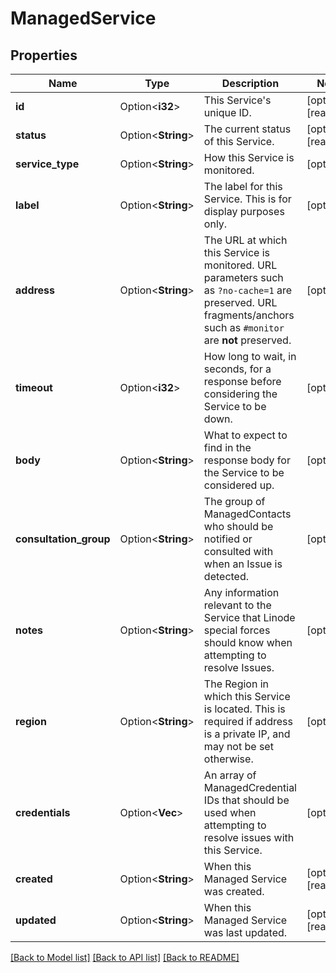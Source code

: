 # ManagedService

## Properties

Name | Type | Description | Notes
------------ | ------------- | ------------- | -------------
**id** | Option<**i32**> | This Service's unique ID.  | [optional][readonly]
**status** | Option<**String**> | The current status of this Service.  | [optional][readonly]
**service_type** | Option<**String**> | How this Service is monitored.  | [optional]
**label** | Option<**String**> | The label for this Service. This is for display purposes only.  | [optional]
**address** | Option<**String**> | The URL at which this Service is monitored.  URL parameters such as `?no-cache=1` are preserved.  URL fragments/anchors such as `#monitor` are **not** preserved.  | [optional]
**timeout** | Option<**i32**> | How long to wait, in seconds, for a response before considering the Service to be down.  | [optional]
**body** | Option<**String**> | What to expect to find in the response body for the Service to be considered up.  | [optional]
**consultation_group** | Option<**String**> | The group of ManagedContacts who should be notified or consulted with when an Issue is detected.  | [optional]
**notes** | Option<**String**> | Any information relevant to the Service that Linode special forces should know when attempting to resolve Issues.  | [optional]
**region** | Option<**String**> | The Region in which this Service is located. This is required if address is a private IP, and may not be set otherwise.  | [optional]
**credentials** | Option<**Vec<i32>**> | An array of ManagedCredential IDs that should be used when attempting to resolve issues with this Service.  | [optional]
**created** | Option<**String**> | When this Managed Service was created. | [optional][readonly]
**updated** | Option<**String**> | When this Managed Service was last updated. | [optional][readonly]

[[Back to Model list]](../README.md#documentation-for-models) [[Back to API list]](../README.md#documentation-for-api-endpoints) [[Back to README]](../README.md)


